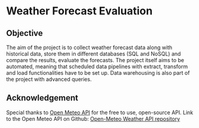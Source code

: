 # Weather Forecast Evaluation

## Objective
The aim of the project is to collect weather forecast data along with historical data, store them in different databases (SQL and NoSQL) and compare the results, evaluate the forecasts.
The project itself aims to be automated, meaning that scheduled data pipelines with extract, transform and load functionalities have to be set up.
Data warehousing is also part of the project with advanced queries.  

## Acknowledgement
Special thanks to [Open Meteo API](https://open-meteo.com/">Open-Meteo.com) for the free to use, open-source API.
Link to the Open Meteo API on Github: [Open-Meteo Weather API repository](https://github.com/open-meteo/open-meteo)
